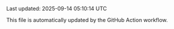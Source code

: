 Last updated: 2025-09-14 05:10:14 UTC

This file is automatically updated by the GitHub Action workflow.

